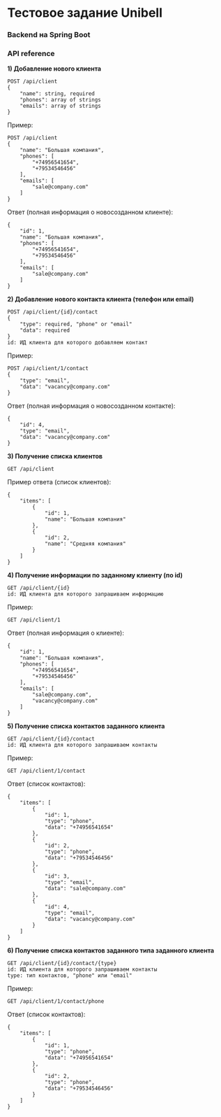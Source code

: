 # Тестовое задание Unibell
### Backend на Spring Boot

### API reference

**1) Добавление нового клиента**
````
POST /api/client
{
    "name": string, required
    "phones": array of strings
    "emails": array of strings
}
````
Пример:
````
POST /api/client
{
    "name": "Большая компания",
    "phones": [
        "+74956541654",
        "+79534546456"
    ],
    "emails": [
        "sale@company.com"
    ]
}
````
Ответ (полная информация о новосозданном клиенте):
````
{
    "id": 1,
    "name": "Большая компания",
    "phones": [
        "+74956541654",
        "+79534546456"
    ],
    "emails": [
        "sale@company.com"
    ]
}

````
**2) Добавление нового контакта клиента (телефон или email)**
````
POST /api/client/{id}/contact
{
    "type": required, "phone" or "email"
    "data": required
}
id: ИД клиента для которого добавляем контакт

````
Пример:
````
POST /api/client/1/contact
{
    "type": "email",
    "data": "vacancy@company.com"
}
````
Ответ (полная информация о новосозданном контакте):
````
{
    "id": 4,
    "type": "email",
    "data": "vacancy@company.com"
}

````
**3) Получение списка клиентов**
````
GET /api/client
````
Пример ответа (список клиентов):
````
{
    "items": [
        {
            "id": 1,
            "name": "Большая компания"
        },
        {
            "id": 2,
            "name": "Средняя компания"
        }
    ]
}

````
**4) Получение информации по заданному клиенту (по id)**
````
GET /api/client/{id}
id: ИД клиента для которого запрашиваем информацию
````
Пример:
````
GET /api/client/1
````
Ответ (полная информация о клиенте):
````
{
    "id": 1,
    "name": "Большая компания",
    "phones": [
        "+74956541654",
        "+79534546456"
    ],
    "emails": [
        "sale@company.com",
        "vacancy@company.com"
    ]
}

````
**5) Получение списка контактов заданного клиента**
````
GET /api/client/{id}/contact
id: ИД клиента для которого запрашиваем контакты
````
Пример:
````
GET /api/client/1/contact
````
Ответ (список контактов):
````
{
    "items": [
        {
            "id": 1,
            "type": "phone",
            "data": "+74956541654"
        },
        {
            "id": 2,
            "type": "phone",
            "data": "+79534546456"
        },
        {
            "id": 3,
            "type": "email",
            "data": "sale@company.com"
        },
        {
            "id": 4,
            "type": "email",
            "data": "vacancy@company.com"
        }
    ]
}

````
**6) Получение списка контактов заданного типа заданного клиента**
````
GET /api/client/{id}/contact/{type}
id: ИД клиента для которого запрашиваем контакты
type: тип контактов, "phone" или "email"
````
Пример:
````
GET /api/client/1/contact/phone
````
Ответ (список контактов):
````
{
    "items": [
        {
            "id": 1,
            "type": "phone",
            "data": "+74956541654"
        },
        {
            "id": 2,
            "type": "phone",
            "data": "+79534546456"
        }
    ]
}

````
